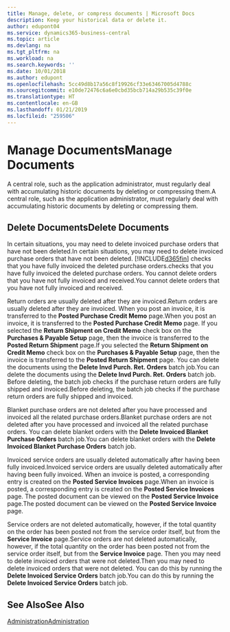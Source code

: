 ```yaml
---
title: Manage, delete, or compress documents | Microsoft Docs
description: Keep your historical data or delete it.
author: edupont04
ms.service: dynamics365-business-central
ms.topic: article
ms.devlang: na
ms.tgt_pltfrm: na
ms.workload: na
ms.search.keywords: ''
ms.date: 10/01/2018
ms.author: edupont
ms.openlocfilehash: 5cc49d8b17a56c8f19926cf33e63467005d4788c
ms.sourcegitcommit: e10de72476c6a6e0cbd35bcb714a29b535c39f0e
ms.translationtype: HT
ms.contentlocale: en-GB
ms.lasthandoff: 01/21/2019
ms.locfileid: "259506"
---
```

# <a name="manage-documents"></a><span data-ttu-id="a9454-103">Manage Documents</span><span class="sxs-lookup"><span data-stu-id="a9454-103">Manage Documents</span></span>
<span data-ttu-id="a9454-104">A central role, such as the application administrator, must regularly deal with accumulating historic documents by deleting or compressing them.</span><span class="sxs-lookup"><span data-stu-id="a9454-104">A central role, such as the application administrator, must regularly deal with accumulating historic documents by deleting or compressing them.</span></span>  

## <a name="delete-documents"></a><span data-ttu-id="a9454-105">Delete Documents</span><span class="sxs-lookup"><span data-stu-id="a9454-105">Delete Documents</span></span>
<span data-ttu-id="a9454-106">In certain situations, you may need to delete invoiced purchase orders that have not been deleted.</span><span class="sxs-lookup"><span data-stu-id="a9454-106">In certain situations, you may need to delete invoiced purchase orders that have not been deleted.</span></span> [!INCLUDE[d365fin](includes/d365fin_md.md)] <span data-ttu-id="a9454-107">checks that you have fully invoiced the deleted purchase orders.</span><span class="sxs-lookup"><span data-stu-id="a9454-107">checks that you have fully invoiced the deleted purchase orders.</span></span> <span data-ttu-id="a9454-108">You cannot delete orders that you have not fully invoiced and received.</span><span class="sxs-lookup"><span data-stu-id="a9454-108">You cannot delete orders that you have not fully invoiced and received.</span></span>  

<span data-ttu-id="a9454-109">Return orders are usually deleted after they are invoiced.</span><span class="sxs-lookup"><span data-stu-id="a9454-109">Return orders are usually deleted after they are invoiced.</span></span> <span data-ttu-id="a9454-110">When you post an invoice, it is transferred to the **Posted Purchase Credit Memo** page.</span><span class="sxs-lookup"><span data-stu-id="a9454-110">When you post an invoice, it is transferred to the **Posted Purchase Credit Memo** page.</span></span> <span data-ttu-id="a9454-111">If you selected the **Return Shipment on Credit Memo** check box on the **Purchases & Payable Setup** page, then the invoice is transferred to the **Posted Return Shipment** page.</span><span class="sxs-lookup"><span data-stu-id="a9454-111">If you selected the **Return Shipment on Credit Memo** check box on the **Purchases & Payable Setup** page, then the invoice is transferred to the **Posted Return Shipment** page.</span></span> <span data-ttu-id="a9454-112">You can delete the documents using the **Delete Invd Purch. Ret. Orders** batch job.</span><span class="sxs-lookup"><span data-stu-id="a9454-112">You can delete the documents using the **Delete Invd Purch. Ret. Orders** batch job.</span></span> <span data-ttu-id="a9454-113">Before deleting, the batch job checks if the purchase return orders are fully shipped and invoiced.</span><span class="sxs-lookup"><span data-stu-id="a9454-113">Before deleting, the batch job checks if the purchase return orders are fully shipped and invoiced.</span></span>  

<span data-ttu-id="a9454-114">Blanket purchase orders are not deleted after you have processed and invoiced all the related purchase orders.</span><span class="sxs-lookup"><span data-stu-id="a9454-114">Blanket purchase orders are not deleted after you have processed and invoiced all the related purchase orders.</span></span> <span data-ttu-id="a9454-115">You can delete blanket orders with the **Delete Invoiced Blanket Purchase Orders** batch job.</span><span class="sxs-lookup"><span data-stu-id="a9454-115">You can delete blanket orders with the **Delete Invoiced Blanket Purchase Orders** batch job.</span></span>  

<span data-ttu-id="a9454-116">Invoiced service orders are usually deleted automatically after having been fully invoiced.</span><span class="sxs-lookup"><span data-stu-id="a9454-116">Invoiced service orders are usually deleted automatically after having been fully invoiced.</span></span> <span data-ttu-id="a9454-117">When an invoice is posted, a corresponding entry is created on the **Posted Service Invoices** page.</span><span class="sxs-lookup"><span data-stu-id="a9454-117">When an invoice is posted, a corresponding entry is created on the **Posted Service Invoices** page.</span></span> <span data-ttu-id="a9454-118">The posted document can be viewed on the **Posted Service Invoice** page.</span><span class="sxs-lookup"><span data-stu-id="a9454-118">The posted document can be viewed on the **Posted Service Invoice** page.</span></span>  

<span data-ttu-id="a9454-119">Service orders are not deleted automatically, however, if the total quantity on the order has been posted not from the service order itself, but from the **Service Invoice** page.</span><span class="sxs-lookup"><span data-stu-id="a9454-119">Service orders are not deleted automatically, however, if the total quantity on the order has been posted not from the service order itself, but from the **Service Invoice** page.</span></span> <span data-ttu-id="a9454-120">Then you may need to delete invoiced orders that were not deleted.</span><span class="sxs-lookup"><span data-stu-id="a9454-120">Then you may need to delete invoiced orders that were not deleted.</span></span> <span data-ttu-id="a9454-121">You can do this by running the **Delete Invoiced Service Orders** batch job.</span><span class="sxs-lookup"><span data-stu-id="a9454-121">You can do this by running the **Delete Invoiced Service Orders** batch job.</span></span>  

## <a name="see-also"></a><span data-ttu-id="a9454-122">See Also</span><span class="sxs-lookup"><span data-stu-id="a9454-122">See Also</span></span>  
[<span data-ttu-id="a9454-123">Administration</span><span class="sxs-lookup"><span data-stu-id="a9454-123">Administration</span></span>](admin-setup-and-administration.md)  
